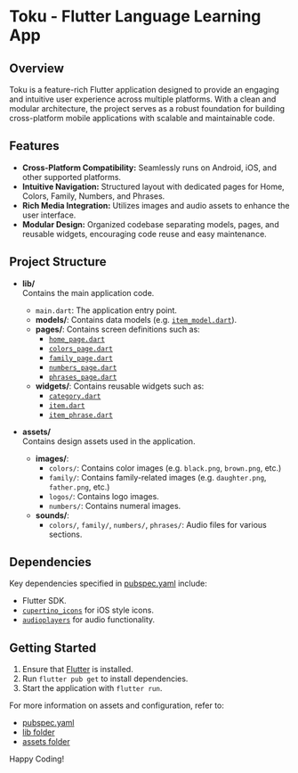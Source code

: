 # Toku - Flutter Language Learning App

## Overview

Toku is a feature-rich Flutter application designed to provide an engaging and intuitive user experience across multiple platforms. With a clean and modular architecture, the project serves as a robust foundation for building cross-platform mobile applications with scalable and maintainable code.

## Features

- **Cross-Platform Compatibility:** Seamlessly runs on Android, iOS, and other supported platforms.
- **Intuitive Navigation:** Structured layout with dedicated pages for Home, Colors, Family, Numbers, and Phrases.
- **Rich Media Integration:** Utilizes images and audio assets to enhance the user interface.
- **Modular Design:** Organized codebase separating models, pages, and reusable widgets, encouraging code reuse and easy maintenance.

## Project Structure

- **lib/**  
  Contains the main application code.
  - `main.dart`: The application entry point.
  - **models/**: Contains data models (e.g. [`item_model.dart`](d:\vscode\Flutter_Course\toku_new_look\lib\models\item_model.dart)).
  - **pages/**: Contains screen definitions such as:
    - [`home_page.dart`](d:\vscode\Flutter_Course\toku_new_look\lib\pages\home_page.dart)
    - [`colors_page.dart`](d:\vscode\Flutter_Course\toku_new_look\lib\pages\colors_page.dart)
    - [`family_page.dart`](d:\vscode\Flutter_Course\toku_new_look\lib\pages\family_page.dart)
    - [`numbers_page.dart`](d:\vscode\Flutter_Course\toku_new_look\lib\pages\numbers_page.dart)
    - [`phrases_page.dart`](d:\vscode\Flutter_Course\toku_new_look\lib\pages\phrases_page.dart)
  - **widgets/**: Contains reusable widgets such as:
    - [`category.dart`](d:\vscode\Flutter_Course\toku_new_look\lib\widgets\category.dart)
    - [`item.dart`](d:\vscode\Flutter_Course\toku_new_look\lib\widgets\item.dart)
    - [`item_phrase.dart`](d:\vscode\Flutter_Course\toku_new_look\lib\widgets\item_phrase.dart)

- **assets/**  
  Contains design assets used in the application.
  - **images/**:
    - `colors/`: Contains color images (e.g. `black.png`, `brown.png`, etc.)
    - `family/`: Contains family-related images (e.g. `daughter.png`, `father.png`, etc.)
    - `logos/`: Contains logo images.
    - `numbers/`: Contains numeral images.
  - **sounds/**:
    - `colors/`, `family/`, `numbers/`, `phrases/`: Audio files for various sections.

## Dependencies

Key dependencies specified in [pubspec.yaml](d:\vscode\Flutter_Course\toku_new_look\pubspec.yaml) include:
- Flutter SDK.
- [`cupertino_icons`](https://pub.dev/packages/cupertino_icons) for iOS style icons.
- [`audioplayers`](https://pub.dev/packages/audioplayers) for audio functionality.

## Getting Started

1. Ensure that [Flutter](https://flutter.dev/) is installed.
2. Run `flutter pub get` to install dependencies.
3. Start the application with `flutter run`.

For more information on assets and configuration, refer to:
- [pubspec.yaml](d:\vscode\Flutter_Course\toku_new_look\pubspec.yaml)
- [lib folder](d:\vscode\Flutter_Course\toku_new_look\lib)
- [assets folder](d:\vscode\Flutter_Course\toku_new_look\assets)

Happy Coding!
